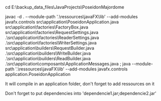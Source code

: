cd E:\backup_data_files\JavaProjects\PoseidonMajordome

javac -d . --module-path '.\ressources\javaFX\lib\' --add-modules javafx.controls src\application\PoseidonApplication.java src\application\factories\FactoryBox.java src\application\factories\RequestSettings.java .\src\application\factories\ReaderSettings.java .\src\application\factories\WriterSettings.java  src\application\builders\RequestBuilder.java .\src\application\builders\WriteBuilder.java .\src\application\builders\ReadBuilder.java .\src\application\composants\ApplicationMessages.java ; java --module-path '.\ressources\javaFX\lib\' --add-modules javafx.controls application.PoseidonApplication

It will compile in an application folder, don't forget to add ressources on it

Don't forget to put dependencies into 'dependencie1.jar;dependencie2.jar' 

